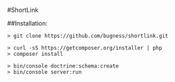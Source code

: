 #ShortLink

##Installation:

```
> git clone https://github.com/bugness/shortlink.git

> curl -sS https://getcomposer.org/installer | php
> composer install

> bin/console doctrine:schema:create 
> bin/console server:run
```